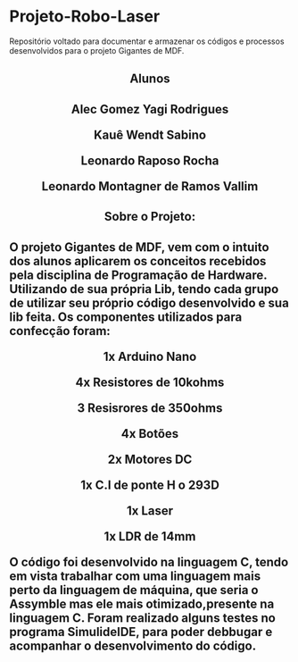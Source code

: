 # Projeto-Robo-Laser
Repositório voltado para documentar e armazenar os códigos e processos desenvolvidos para o projeto Gigantes de MDF.


<!-- // ALUNOS INTEGRANTES DO GRUPO // -->

<h2 align="center">Alunos<h2>

<p align="center">Alec Gomez Yagi Rodrigues<p>
<p align="center">Kauê Wendt Sabino<p>
<p align="center">Leonardo Raposo Rocha<p>
<p align="center">Leonardo Montagner de Ramos Vallim<p>


<h2 align="center" color="black">Sobre o Projeto:<h2>
 
O projeto Gigantes de MDF, vem com o intuito dos alunos aplicarem os conceitos recebidos pela disciplina de Programação de Hardware. Utilizando de sua própria Lib, tendo cada grupo de utilizar seu próprio código desenvolvido e sua lib feita. Os componentes utilizados para confecção foram:

<div>
    <p align="center">1x Arduino Nano<p>
    <p align="center">4x Resistores de 10kohms<p>
    <p align="center">3 Resisrores de 350ohms<p>
<div>
<p align="center">4x Botões<p>
<p align="center">2x Motores DC<p>
<p align="center">1x C.I de ponte H o 293D<p>
<p align="center">1x Laser<p>
<p align="center">1x LDR de 14mm<p>

O código foi desenvolvido na linguagem C, tendo em vista trabalhar com uma linguagem mais perto da linguagem de máquina, que seria o Assymble mas ele mais otimizado,presente na linguagem C. Foram realizado alguns testes no programa SimulideIDE, para poder debbugar e acompanhar o desenvolvimento do código.


